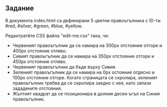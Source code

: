 ## Задание

В документа index.html са дефинирани 5 цветни правоъгълника с ID-та:
#red, #silver, #green, #blue, #yellow.

Редактратйте CSS файла "edit-me.css" така, че:
- Червеният правоъгълник да се намира на 300px отстояние отгоре и 400px отстояние отляво.
- Сивият правоъгълник да се намира на 350px отстояние отгоре и 450px отстояние отляво.
- Червеният правоъгълник да бъде върху Сивия.
- Зеленият правоъгълник да се намира на 0px остояние отдясно и 100px отстояние отгоре. 
Когато страницата се скролира, зеленият правоъгълник трябва да се скролира заедно с нея, 
като запази зададените отстояния.
- Жълтият квадрат да се позиционира в долния десен ъгъл на Синия правоъгълник.